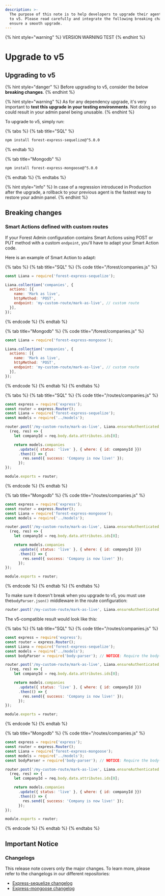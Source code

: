 ```yaml
---
description: >-
  The purpose of this note is to help developers to upgrade their agent from v4
  to v5. Please read carefully and integrate the following breaking changes to
  ensure a smooth upgrade.​
---
```


{% hint style="warning" %}
VERSION WARNING TEST
{% endhint %}

# Upgrade to v5

## Upgrading to v5

{% hint style="danger" %}
Before upgrading to v5, consider the below **breaking changes**.
{% endhint %}

{% hint style="warning" %}
As for any dependency upgrade, it's very important to **test this upgrade** **in your testing environments**. Not doing so could result in your admin panel being unusable.
{% endhint %}

To upgrade to v5, simply run:

{% tabs %}
{% tab title="SQL" %}
```bash
npm install forest-express-sequelize@^5.0.0
```
{% endtab %}

{% tab title="Mongodb" %}
```bash
npm install forest-express-mongoose@^5.0.0
```
{% endtab %}
{% endtabs %}

{% hint style="info" %}
In case of a regression introduced in Production after the upgrade, a rollback to your previous agent is the fastest way to restore your admin panel.
{% endhint %}

## Breaking changes

### Smart Actions defined with custom routes

If your Forest Admin configuration contains Smart Actions using POST or PUT method with a custom `endpoint`, you'll have to adapt your Smart Action code.

Here is an example of Smart Action to adapt:

{% tabs %}
{% tab title="SQL" %}
{% code title="/forest/companies.js" %}
```javascript
const Liana = require('forest-express-sequelize');

Liana.collection('companies', {
  actions: [{
    name: 'Mark as live',
    httpMethod: 'POST',
    endpoint: 'my-custom-route/mark-as-live', // custom route
  }],
});
```
{% endcode %}
{% endtab %}

{% tab title="Mongodb" %}
{% code title="/forest/companies.js" %}
```javascript
const Liana = require('forest-express-mongoose');

Liana.collection('companies', {
  actions: [{
    name: 'Mark as live',
    httpMethod: 'POST',
    endpoint: 'my-custom-route/mark-as-live', // custom route
  }],
});
```
{% endcode %}
{% endtab %}
{% endtabs %}

{% tabs %}
{% tab title="SQL" %}
{% code title="/routes/companies.js" %}
```javascript
const express = require('express');
const router = express.Router();
const Liana = require('forest-express-sequelize');
const models = require('../models');

router.post('/my-custom-route/mark-as-live', Liana.ensureAuthenticated,
  (req, res) => {
    let companyId = req.body.data.attributes.ids[0];

    return models.companies
      .update({ status: 'live' }, { where: { id: companyId }})
      .then(() => {
        res.send({ success: 'Company is now live!' });
      });
});

module.exports = router;
```
{% endcode %}
{% endtab %}

{% tab title="Mongodb" %}
{% code title="/routes/companies.js" %}
```javascript
const express = require('express');
const router = express.Router();
const Liana = require('forest-express-mongoose');
const models = require('../models');

router.post('/my-custom-route/mark-as-live', Liana.ensureAuthenticated,
  (req, res) => {
    let companyId = req.body.data.attributes.ids[0];

    return models.companies
      .update({ status: 'live' }, { where: { id: companyId }})
      .then(() => {
        res.send({ success: 'Company is now live!' });
      });
});

module.exports = router;
```
{% endcode %}
{% endtab %}
{% endtabs %}

To make sure it doesn't break when you upgrade to v5, you must use the`bodyParser.json()` middleware in the route configuration:

```javascript
router.post('/my-custom-route/mark-as-live', Liana.ensureAuthenticated, bodyParser.json(),
```

The v5-compatible result would look like this:

{% tabs %}
{% tab title="SQL" %}
{% code title="/routes/companies.js" %}
```javascript
const express = require('express');
const router = express.Router();
const Liana = require('forest-express-sequelize');
const models = require('../models');
const bodyParser = require('body-parser'); // NOTICE: Require the body-parser dependency.

router.post('/my-custom-route/mark-as-live', Liana.ensureAuthenticated, bodyParser.json(),
  (req, res) => {
    let companyId = req.body.data.attributes.ids[0];

    return models.companies
      .update({ status: 'live' }, { where: { id: companyId }})
      .then(() => {
        res.send({ success: 'Company is now live!' });
      });
});

module.exports = router;
```
{% endcode %}
{% endtab %}

{% tab title="Mongodb" %}
{% code title="/routes/companies.js" %}
```javascript
const express = require('express');
const router = express.Router();
const Liana = require('forest-express-mongoose');
const models = require('../models');
const bodyParser = require('body-parser'); // NOTICE: Require the body-parser dependency.

router.post('/my-custom-route/mark-as-live', Liana.ensureAuthenticated, bodyParser.json(),
  (req, res) => {
    let companyId = req.body.data.attributes.ids[0];

    return models.companies
      .update({ status: 'live' }, { where: { id: companyId }})
      .then(() => {
        res.send({ success: 'Company is now live!' });
      });
});

module.exports = router;
```
{% endcode %}
{% endtab %}
{% endtabs %}

## Important Notice

### Changelogs

This release note covers only the major changes. To learn more, please refer to the changelogs in our different repositories:

* [Express-sequelize changelog](https://github.com/ForestAdmin/forest-express-sequelize/blob/master/CHANGELOG.md#release-500---2019-10-31)
* [Express-mongoose changelog](https://github.com/ForestAdmin/forest-express-mongoose/blob/master/CHANGELOG.md#release-500---2019-10-31)
